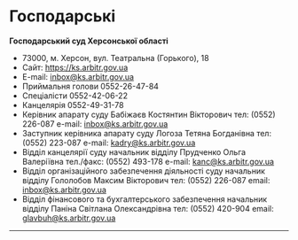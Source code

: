 <!-- TITLE: Контакти судів -->
<!-- SUBTITLE: A quick summary of Contacts Courts -->

# Господарські
**Господарський суд Херсонської області** 
- 73000, м. Херсон, вул. Театральна (Горького), 18
- Сайт: https://ks.arbitr.gov.ua 
- E-mail: inbox@ks.arbitr.gov.ua 
- Приймальня голови 0552-26-47-84 
- Спеціалісти 0552-42-06-22
- Канцелярія 0552-49-31-78
- Керівник апарату суду Бабіжаєв Костянтин Вікторович тел: (0552) 226-087 e-mail: inbox@ks.arbitr.gov.ua
- Заступник керівника апарату суду Логоза Тетяна Богданівна тел: (0552) 223-087 e-mail: kadry@ks.arbitr.gov.ua
- Відділ канцелярії суду начальник відділу Прудченко Ольга Валеріївна тел./факс: (0552) 493-178 e-mail: kanc@ks.arbitr.gov.ua
- Відділ організаційного забезпечення діяльності суду начальник відділу Гололобов Максим Вікторович тел: (0552) 226-087 email: inbox@ks.arbitr.gov.ua
- Відділ фінансового та бухгалтерського забезпечення начальник відділу Паніна Світлана Олександрівна тел: (0552) 420-904 email: glavbuh@ks.arbitr.gov.ua
***
